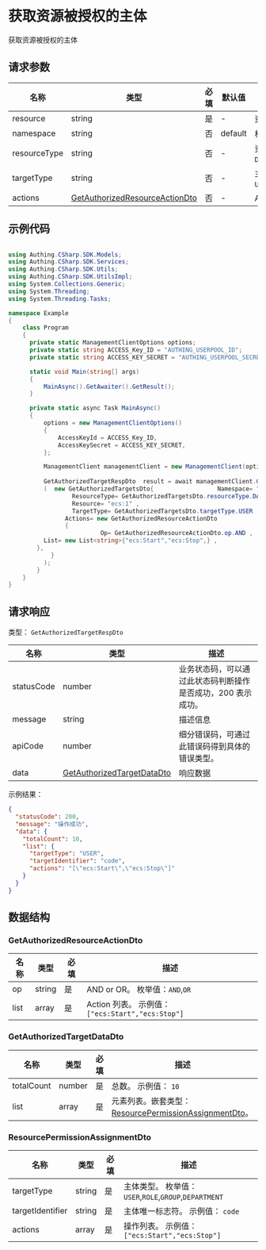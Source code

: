 # 获取资源被授权的主体

<!--
  警告⚠️：
  不要直接修改该文档，
  https://github.com/Authing/authing-docs-factory
  使用该项目进行生成
-->

<LastUpdated />

获取资源被授权的主体

## 请求参数

| 名称 | 类型 | 必填 | 默认值 | 描述 | 示例值 |
| ---- | ---- | ---- | ---- | ---- | ---- |
| resource | string | 是 | - | 资源。   | `ecs:1` |
| namespace | string | 否 | default | 权限分组。   |  |
| resourceType | string | 否 | - | 资源类型。  枚举值：`DATA`,`API`,`MENU`,`BUTTON` | `DATA` |
| targetType | string | 否 | - | 主体类型。  枚举值：`USER`,`ROLE`,`GROUP`,`DEPARTMENT` | `USER` |
| actions | <a href="#GetAuthorizedResourceActionDto">GetAuthorizedResourceActionDto</a> | 否 | - | Action 列表。   |  |


## 示例代码

```csharp

using Authing.CSharp.SDK.Models;
using Authing.CSharp.SDK.Services;
using Authing.CSharp.SDK.Utils;
using Authing.CSharp.SDK.UtilsImpl;
using System.Collections.Generic;
using System.Threading;
using System.Threading.Tasks;

namespace Example
{
    class Program
    {
      private static ManagementClientOptions options;
      private static string ACCESS_Key_ID = "AUTHING_USERPOOL_ID";
      private static string ACCESS_KEY_SECRET = "AUTHING_USERPOOL_SECRET";

      static void Main(string[] args)
      {
          MainAsync().GetAwaiter().GetResult();
      }

      private static async Task MainAsync()
      {
          options = new ManagementClientOptions()
          {
              AccessKeyId = ACCESS_Key_ID,
              AccessKeySecret = ACCESS_KEY_SECRET,
          };

          ManagementClient managementClient = new ManagementClient(options);
        
          GetAuthorizedTargetRespDto  result = await managementClient.GetAuthorizedTargets
          (  new GetAuthorizedTargetsDto{                  Namespace= "undefined" ,
                  ResourceType= GetAuthorizedTargetsDto.resourceType.DATA ,
                  Resource= "ecs:1" ,
                  TargetType= GetAuthorizedTargetsDto.targetType.USER ,
                Actions= new GetAuthorizedResourceActionDto
                {
                          Op= GetAuthorizedResourceActionDto.op.AND ,
          List= new List<string>{"ecs:Start","ecs:Stop",} ,
        },
            }
          );
        }
    }
}

```



## 请求响应

类型： `GetAuthorizedTargetRespDto`

| 名称 | 类型 | 描述 |
| ---- | ---- | ---- |
| statusCode | number | 业务状态码，可以通过此状态码判断操作是否成功，200 表示成功。 |
| message | string | 描述信息 |
| apiCode | number | 细分错误码，可通过此错误码得到具体的错误类型。 |
| data | <a href="#GetAuthorizedTargetDataDto">GetAuthorizedTargetDataDto</a> | 响应数据 |



示例结果：

```json
{
  "statusCode": 200,
  "message": "操作成功",
  "data": {
    "totalCount": 10,
    "list": {
      "targetType": "USER",
      "targetIdentifier": "code",
      "actions": "[\"ecs:Start\",\"ecs:Stop\"]"
    }
  }
}
```

## 数据结构


### <a id="GetAuthorizedResourceActionDto"></a> GetAuthorizedResourceActionDto

| 名称 | 类型 | 必填 | 描述 |
| ---- |  ---- | ---- | ---- |
| op | string | 是 | AND or OR。 枚举值：`AND`,`OR`  |
| list | array | 是 | Action 列表。 示例值： `["ecs:Start","ecs:Stop"]`  |


### <a id="GetAuthorizedTargetDataDto"></a> GetAuthorizedTargetDataDto

| 名称 | 类型 | 必填 | 描述 |
| ---- |  ---- | ---- | ---- |
| totalCount | number | 是 | 总数。 示例值： `10`  |
| list | array | 是 | 元素列表。嵌套类型：<a href="#ResourcePermissionAssignmentDto">ResourcePermissionAssignmentDto</a>。   |


### <a id="ResourcePermissionAssignmentDto"></a> ResourcePermissionAssignmentDto

| 名称 | 类型 | 必填 | 描述 |
| ---- |  ---- | ---- | ---- |
| targetType | string | 是 | 主体类型。 枚举值：`USER`,`ROLE`,`GROUP`,`DEPARTMENT`  |
| targetIdentifier | string | 是 | 主体唯一标志符。 示例值： `code`  |
| actions | array | 是 | 操作列表。 示例值： `["ecs:Start","ecs:Stop"]`  |


